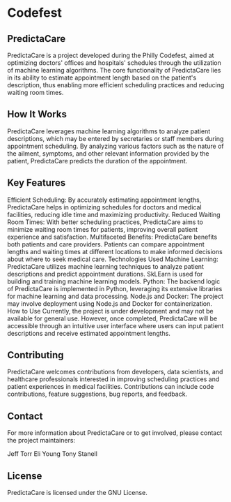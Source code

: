 # Codefest


## PredictaCare
PredictaCare is a project developed during the Philly Codefest, aimed at optimizing doctors' offices and hospitals' schedules through the utilization of machine learning algorithms. The core functionality of PredictaCare lies in its ability to estimate appointment length based on the patient's description, thus enabling more efficient scheduling practices and reducing waiting room times.

## How It Works
PredictaCare leverages machine learning algorithms to analyze patient descriptions, which may be entered by secretaries or staff members during appointment scheduling. By analyzing various factors such as the nature of the ailment, symptoms, and other relevant information provided by the patient, PredictaCare predicts the duration of the appointment.

## Key Features
Efficient Scheduling: By accurately estimating appointment lengths, PredictaCare helps in optimizing schedules for doctors and medical facilities, reducing idle time and maximizing productivity.
Reduced Waiting Room Times: With better scheduling practices, PredictaCare aims to minimize waiting room times for patients, improving overall patient experience and satisfaction.
Multifaceted Benefits: PredictaCare benefits both patients and care providers. Patients can compare appointment lengths and waiting times at different locations to make informed decisions about where to seek medical care.
Technologies Used
Machine Learning: PredictaCare utilizes machine learning techniques to analyze patient descriptions and predict appointment durations.
SkLEarn is used for building and training machine learning models.
Python: The backend logic of PredictaCare is implemented in Python, leveraging its extensive libraries for machine learning and data processing.
Node.js and Docker: The project may involve deployment using Node.js and Docker for containerization.
How to Use
Currently, the project is under development and may not be available for general use. However, once completed, PredictaCare will be accessible through an intuitive user interface where users can input patient descriptions and receive estimated appointment lengths.

## Contributing
PredictaCare welcomes contributions from developers, data scientists, and healthcare professionals interested in improving scheduling practices and patient experiences in medical facilities. Contributions can include code contributions, feature suggestions, bug reports, and feedback.

## Contact
For more information about PredictaCare or to get involved, please contact the project maintainers:

Jeff Torr
Eli Young
Tony Stanell

## License
PredictaCare is licensed under the GNU License.
